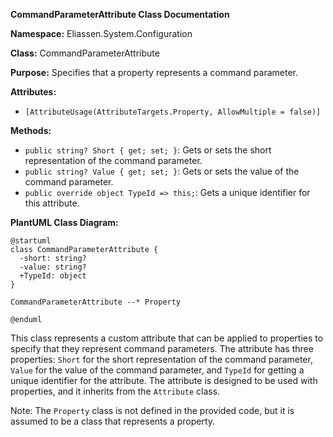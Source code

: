 **CommandParameterAttribute Class Documentation**

**Namespace:** Eliassen.System.Configuration

**Class:** CommandParameterAttribute

**Purpose:** Specifies that a property represents a command parameter.

**Attributes:**

* `[AttributeUsage(AttributeTargets.Property, AllowMultiple = false)]`

**Methods:**

* `public string? Short { get; set; }`: Gets or sets the short representation of the command parameter.
* `public string? Value { get; set; }`: Gets or sets the value of the command parameter.
* `public override object TypeId => this;`: Gets a unique identifier for this attribute.

**PlantUML Class Diagram:**
```plantuml
@startuml
class CommandParameterAttribute {
  -short: string?
  -value: string?
  +TypeId: object
}

CommandParameterAttribute --* Property

@enduml
```
This class represents a custom attribute that can be applied to properties to specify that they represent command parameters. The attribute has three properties: `Short` for the short representation of the command parameter, `Value` for the value of the command parameter, and `TypeId` for getting a unique identifier for the attribute. The attribute is designed to be used with properties, and it inherits from the `Attribute` class.

Note: The `Property` class is not defined in the provided code, but it is assumed to be a class that represents a property.